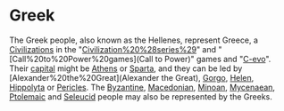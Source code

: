 # Greek

The Greek people, also known as the Hellenes, represent Greece, a [Civilizations](civilization) in the "[Civilization%20%28series%29](Civilization)" and "[Call%20to%20Power%20games](Call to Power)" games and "[C-evo](C-evo)". Their [capital](capital) might be [Athens](Athens) or [Sparta](Sparta), and they can be led by [Alexander%20the%20Great](Alexander the Great), [Gorgo](Gorgo), [Helen](Helen), [Hippolyta](Hippolyta) or [Pericles](Pericles).
The [Byzantine](Byzantine), [Macedonian](Macedonian), [Minoan](Minoan), [Mycenaean](Mycenaean), [Ptolemaic](Ptolemaic) and [Seleucid](Seleucid) people may also be represented by the Greeks.